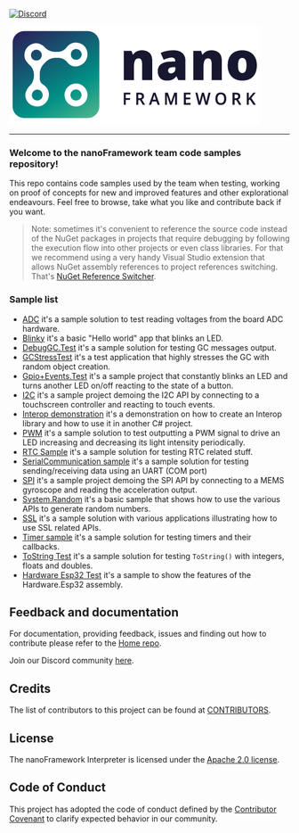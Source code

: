 [![Discord](https://img.shields.io/discord/478725473862549535.svg)](https://discord.gg/gCyBu8T)


![nanoFramework logo](https://github.com/nanoframework/Home/blob/master/resources/logo/nanoFramework-repo-logo.png)

-----

### Welcome to the **nanoFramework** team code samples repository!


This repo contains code samples used by the team when testing, working on proof of concepts for new and improved features and other explorational endeavours.
Feel free to browse, take what you like and contribute back if you want.

> Note: sometimes it's convenient to reference the source code instead of the NuGet packages in projects that require debugging by following the execution flow into other projects or even class libraries. For that we recommend using a very handy Visual Studio extension that allows NuGet assembly references to project references switching. That's [NuGet Reference Switcher](https://github.com/rsuter/NuGetReferenceSwitcher).

### Sample list

* [ADC](ADC) it's a sample solution to test reading voltages from the board ADC hardware.
* [Blinky](Blinky) it's a basic "Hello world" app that blinks an LED.
* [DebugGC.Test](DebugGC.Test) it's a sample solution for testing GC messages output.
* [GCStressTest](GCStressTest) it's a test application that highly stresses the GC with random object creation.
* [Gpio+Events.Test](Gpio+Events.Test) it's a sample project that constantly blinks an LED and turns another LED on/off reacting to the state of a button.
* [I2C](I2C) it's a sample project demoing the I2C API by connecting to a touchscreen controller and reacting to touch events.
* [Interop demonstration](Interop) it's a demonstration on how to create an Interop library and how to use it in another C# project.
* [PWM](PWM) it's a sample solution to test outputting a PWM signal to drive an LED increasing and decreasing its light intensity periodically.
* [RTC Sample](RTC) it's a sample solution for testing RTC related stuff.
* [SerialCommunication sample](/SerialCommunication) it's a sample solution for testing sending/receiving data using an UART (COM port)
* [SPI](SPI) it's a sample project demoing the SPI API by connecting to a MEMS gyroscope and reading the acceleration output.
* [System.Random](System.Random) it's a basic sample that shows how to use the various APIs to generate random numbers.
* [SSL](SSL) it's a sample solution with various applications illustrating how to use SSL related APIs.
* [Timer sample](/Timer) it's a sample solution for testing timers and their callbacks.
* [ToString Test](ToStringTest) it's a sample solution for testing `ToString()` with integers, floats and doubles.
* [Hardware Esp32 Test](HardwareEsp32) it's a sample to show the features of the Hardware.Esp32 assembly.

## Feedback and documentation

For documentation, providing feedback, issues and finding out how to contribute please refer to the [Home repo](https://github.com/nanoframework/Home).

Join our Discord community [here](https://discord.gg/gCyBu8T).


## Credits

The list of contributors to this project can be found at [CONTRIBUTORS](https://github.com/nanoframework/Home/blob/master/CONTRIBUTORS.md).


## License

The nanoFramework Interpreter is licensed under the [Apache 2.0 license](http://www.apache.org/licenses/LICENSE-2.0).


## Code of Conduct
This project has adopted the code of conduct defined by the [Contributor Covenant](http://contributor-covenant.org/)
to clarify expected behavior in our community.
